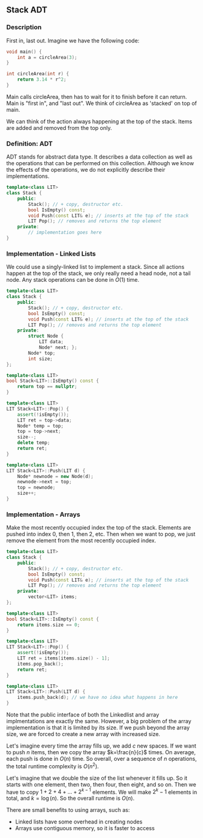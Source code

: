 ## Stack ADT

### Description

First in, last out. Imagine we have the following code:

```cpp
void main() {
    int a = circleArea(3);
}

int circleArea(int r) {
    return 3.14 * r^2;
}
```

Main calls circleArea, then has to wait for it to finish before it can return. Main is "first in", and "last out". We think of circleArea as 'stacked' on top of main.

We can think of the action always happening at the top of the stack. Items are added and removed from the top only.

### Definition: ADT

ADT stands for abstract data type. It describes a data collection as well as the operations that can be performed on this collection. Although we know the effects of the operations, we do not explicitly describe their implementations.

```cpp
template<class LIT>
class Stack {
    public:
        Stack(); // + copy, destructor etc.
        bool IsEmpty() const; 
        void Push(const LIT& e); // inserts at the top of the stack
        LIT Pop(); // removes and returns the top element
    private:
        // implementation goes here
}
```

### Implementation - Linked Lists

We could use a singly-linked list to implement a stack. Since all actions happen at the top of the stack, we only really need a head node, not a tail node. Any stack operations can be done in $O(1)$ time.

```cpp
template<class LIT>
class Stack {
    public:
        Stack(); // + copy, destructor etc.
        bool IsEmpty() const; 
        void Push(const LIT& e); // inserts at the top of the stack
        LIT Pop(); // removes and returns the top element
    private:
        struct Node {
            LIT data;
            Node* next; };
        Node* top;
        int size;      
};

template<class LIT>
bool Stack<LIT>::IsEmpty() const {
    return top == nullptr;
}

template<class LIT>
LIT Stack<LIT>::Pop() {
    assert(!isEmpty());
    LIT ret = top->data;
    Node* temp = top;
    top = top->next;
    size--;
    delete temp;
    return ret;
}

template<class LIT>
LIT Stack<LIT>::Push(LIT d) {
    Node* newnode = new Node(d);
    newnode->next = top;
    top = newnode;
    size++;
}
```

### Implementation - Arrays

Make the most recently occupied index the top of the stack. Elements are pushed into index 0, then 1, then 2, etc. Then when we want to pop, we just remove the element from the most recently occupied index.

```cpp
template<class LIT>
class Stack {
    public:
        Stack(); // + copy, destructor etc.
        bool IsEmpty() const; 
        void Push(const LIT& e); // inserts at the top of the stack
        LIT Pop(); // removes and returns the top element
    private:
        vector<LIT> items; 
};

template<class LIT>
bool Stack<LIT>::IsEmpty() const {
    return items.size == 0;
}

template<class LIT>
LIT Stack<LIT>::Pop() {
    assert(!isEmpty());
    LIT ret = items[items.size() - 1];
    items.pop_back();
    return ret;
}

template<class LIT>
LIT Stack<LIT>::Push(LIT d) {
    items.push_back(d); // we have no idea what happens in here
}
```

Note that the public interface of both the Linkedlist and array implmentations are exactly the same. However, a big problem of the array implementation is that it is limited by its size. If we push beyond the array size, we are forced to create a new array with increased size.

Let's imagine every time the array fills up, we add $c$ new spaces. If we want to push $n$ items, then we copy the array $k=\frac{n}{c}$ times. On average, each push is done in $O(n)$ time. So overall, over a sequence of $n$ operations, the total runtime complexity is $O(n^2)$. 

Let's imagine that we double the size of the list whenever it fills up. So it starts with one element, then two, then four, then eight, and so on. Then we have to copy $1 + 2 + 4 + ... + 2^{k-1}$ elements. We will make $2^k-1$ elements in total, and $k=\log(n)$. So the overall runtime is $O(n)$.

There are small benefits to using arrays, such as:
- Linked lists have some overhead in creating nodes
- Arrays use contiguous memory, so it is faster to access